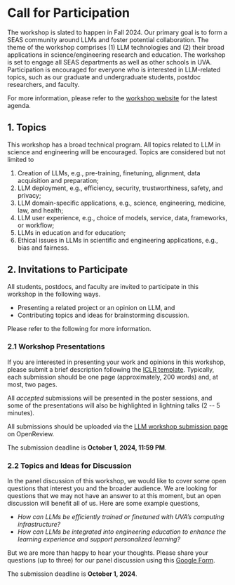 # Call for Participation

The workshop is slated to happen in Fall 2024. Our primary goal is to form a SEAS community around LLMs and foster potential collaboration. The theme of the workshop comprises (1) LLM technologies and (2) their broad applications in science/engineering research and education. The workshop is set to engage all SEAS departments as well as other schools in UVA. Participation is encouraged for everyone who is interested in LLM-related topics, such as our graduate and undergraduate students, postdoc researchers, and faculty. 

For more information, please refer to the [workshop website](https://uvanlp.org/llm-workshop-2024/) for the latest agenda.


## 1. Topics

This workshop has a broad technical program. All topics related to LLM in science and engineering will be encouraged. Topics are considered but not limited to 

1. Creation of LLMs, e.g., pre-training, finetuning, alignment, data acquisition and preparation;
2. LLM deployment, e.g., efficiency, security, trustworthiness, safety, and privacy;
3. LLM domain-specific applications, e.g., science, engineering, medicine, law, and health;
4. LLM user experience, e.g., choice of models, service, data, frameworks, or workflow;
5. LLMs in education and for education;
6. Ethical issues in LLMs in scientific and engineering applications, e.g., bias and fairness.


## 2. Invitations to Participate

All students, postdocs, and faculty are invited to participate in this workshop in the following ways.

- Presenting a related project or an opinion on LLM, and 
- Contributing topics and ideas for brainstorming discussion.

Please refer to the following for more information. 

### 2.1 Workshop Presentations

If you are interested in presenting your work and opinions in this workshop, please submit a brief description following the [ICLR template](https://github.com/ICLR/Master-Template). Typically, each submission should be one page (approximately, 200 words) and, at most, two pages. 

All _accepted_ submissions will be presented in the poster sessions, and some of the presentations will also be highlighted in lightning talks (2 -- 5 minutes). 

All submissions should be uploaded via the [LLM workshop submission page](https://openreview.net/group?id=virginia.edu/UVA/2024/LLM_Workshop) on OpenReview. 

The submission deadline is **October 1, 2024, 11:59 PM**.


### 2.2 Topics and Ideas for Discussion

In the panel discussion of this workshop, we would like to cover some open questions that interest you and the broader audience. We are looking for questions that we may not have an answer to at this moment, but an open discussion will benefit all of us. Here are some example questions, 

- _How can LLMs be efficiently trained or finetuned with UVA’s computing infrastructure?_
- _How can LLMs be integrated into engineering education to enhance the learning experience and support personalized learning?_

But we are more than happy to hear your thoughts. Please share your questions (up to three) for our panel discussion using this [Google Form](https://forms.gle/agpvaT5x27KVoV7M8). 

The submission deadline is **October 1, 2024**.
